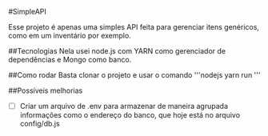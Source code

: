 #SimpleAPI

Esse projeto é apenas uma simples API feita para gerenciar itens genéricos, como em um inventário por exemplo. 

##Tecnologias
Nela usei node.js com YARN como gerenciador de dependências e Mongo como banco. 

##Como rodar
Basta clonar o projeto e usar o comando 
'''nodejs
yarn run
'''

##Possíveis melhorias
-  [ ] Criar um arquivo de .env para armazenar de maneira agrupada informações como o endereço do banco, que hoje está no arquivo config/db.js